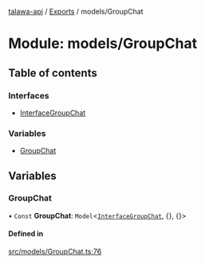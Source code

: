 [talawa-api](../README.md) / [Exports](../modules.md) / models/GroupChat

# Module: models/GroupChat

## Table of contents

### Interfaces

- [InterfaceGroupChat](../interfaces/models_GroupChat.InterfaceGroupChat.md)

### Variables

- [GroupChat](models_GroupChat.md#groupchat)

## Variables

### GroupChat

• `Const` **GroupChat**: `Model`\<[`InterfaceGroupChat`](../interfaces/models_GroupChat.InterfaceGroupChat.md), {}, {}\>

#### Defined in

[src/models/GroupChat.ts:76](https://github.com/PalisadoesFoundation/talawa-api/blob/4145524/src/models/GroupChat.ts#L76)
